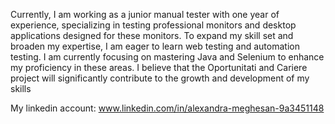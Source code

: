 Currently, I am working as a junior manual tester with one year of experience, specializing in testing professional
monitors and desktop applications designed for these monitors. To expand my skill set and broaden my expertise, I am
eager to learn web testing and automation testing. I am currently focusing on mastering Java and Selenium to enhance 
my proficiency in these areas. I believe that the Oportunitati and Cariere project will significantly contribute to
the growth and development of my skills

My linkedin account: www.linkedin.com/in/alexandra-meghesan-9a3451148